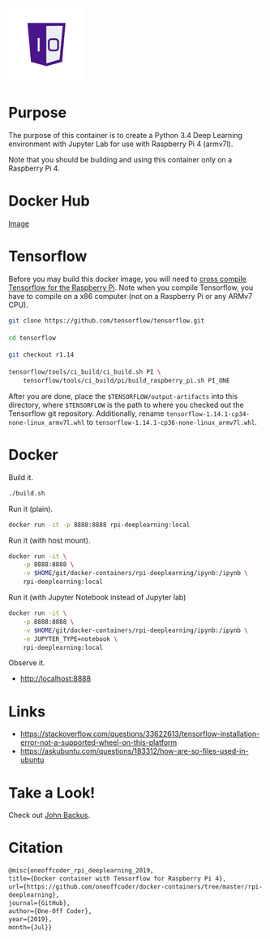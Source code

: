 ![One-Off Coder Logo](../logo.png "One-Off Coder")

# Purpose

The purpose of this container is to create a Python 3.4 Deep Learning environment with Jupyter Lab for use with Raspberry Pi 4 (armv7l).

Note that you should be building and using this container only on a Raspberry Pi 4.

# Docker Hub

[Image](https://hub.docker.com/r/oneoffcoder/rpi-deeplearning)

# Tensorflow

Before you may build this docker image, you will need to [cross compile Tensorflow for the Raspberry Pi](https://www.tensorflow.org/install/source_rpi). Note when you compile Tensorflow, you have to compile on a x86 computer (not on a Raspberry Pi or any ARMv7 CPU).

```bash
git clone https://github.com/tensorflow/tensorflow.git

cd tensorflow

git checkout r1.14

tensorflow/tools/ci_build/ci_build.sh PI \
    tensorflow/tools/ci_build/pi/build_raspberry_pi.sh PI_ONE
```

After you are done, place the `$TENSORFLOW/output-artifacts` into this directory, where `$TENSORFLOW` is the path to where you checked out the Tensorflow git repository. Additionally, rename `tensorflow-1.14.1-cp34-none-linux_armv7l.whl` to `tensorflow-1.14.1-cp36-none-linux_armv7l.whl`.

# Docker

Build it.

```bash
./build.sh
```

Run it (plain).

```bash
docker run -it -p 8888:8888 rpi-deeplearning:local
```

Run it (with host mount).

```bash
docker run -it \
    -p 8888:8888 \
    -v $HOME/git/docker-containers/rpi-deeplearning/ipynb:/ipynb \
    rpi-deeplearning:local
```

Run it (with Jupyter Notebook instead of Jupyter lab)

```bash
docker run -it \
    -p 8888:8888 \
    -v $HOME/git/docker-containers/rpi-deeplearning/ipynb:/ipynb \
    -e JUPYTER_TYPE=notebook \
    rpi-deeplearning:local
```

Observe it.

* [http://localhost:8888](http://localhost:8888)

# Links

* https://stackoverflow.com/questions/33622613/tensorflow-installation-error-not-a-supported-wheel-on-this-platform
* https://askubuntu.com/questions/183312/how-are-so-files-used-in-ubuntu

# Take a Look!

Check out [John Backus](https://en.wikipedia.org/wiki/John_Backus).

# Citation

```
@misc{oneoffcoder_rpi_deeplearning_2019, 
title={Docker container with Tensorflow for Raspberry Pi 4}, 
url={https://github.com/oneoffcoder/docker-containers/tree/master/rpi-deeplearning}, 
journal={GitHub},
author={One-Off Coder}, 
year={2019}, 
month={Jul}}
```
